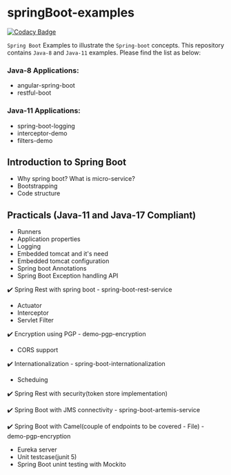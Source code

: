 # springBoot-examples

[![Codacy Badge](https://api.codacy.com/project/badge/Grade/8d0c93cf30dd45fd929209f6971ba008)](https://app.codacy.com/app/kodtodya/spring-boot-examples?utm_source=github.com&utm_medium=referral&utm_content=kodtodya/spring-boot-examples&utm_campaign=Badge_Grade_Dashboard)

`Spring Boot` Examples to illustrate the `Spring-boot` concepts. This repository contains `Java-8` and `Java-11` examples. Please find the list as below:

### Java-8 Applications:
- angular-spring-boot
- restful-boot

### Java-11 Applications:
- spring-boot-logging
- interceptor-demo
- filters-demo


## Introduction to Spring Boot
- Why spring boot? What is micro-service?
- Bootstrapping
- Code structure

## Practicals (Java-11 and Java-17 Compliant)
- Runners
- Application properties
- Logging
- Embedded tomcat and it's need
- Embedded tomcat configuration
- Spring boot Annotations
- Spring Boot Exception handling API

:heavy_check_mark: Spring Rest with spring boot - spring-boot-rest-service
- Actuator
- Interceptor
- Servlet Filter

:heavy_check_mark: Encryption using PGP - demo-pgp-encryption
- CORS support

:heavy_check_mark: Internationalization - spring-boot-internationalization
- Scheduing

:heavy_check_mark: Spring Rest with security(token store implementation)

:heavy_check_mark: Spring Boot with JMS connectivity - spring-boot-artemis-service

:heavy_check_mark: Spring Boot with Camel(couple of endpoints to be covered - File) - demo-pgp-encryption
- Eureka server
- Unit testcase(junit 5)
- Spring Boot unint testing with Mockito

